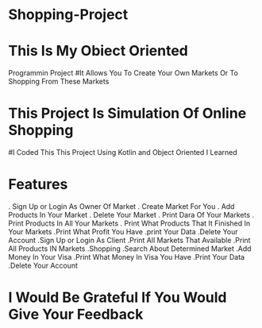 # Shopping-Project
# This Is My Obiect Oriented 
Programmin Project
#It Allows You To Create Your Own Markets
Or To Shopping From These Markets
# This Project Is Simulation Of Online Shopping
#I Coded This This Project Using Kotlin and Object Oriented I Learned
# Features
. Sign Up or Login As Owner Of Market
. Create Market For You
. Add Products In Your Market
. Delete Your Market
. Print Dara Of Your Markets
. Print Products In All Your Markets
. Print What Products That It Finished In Your Markets
.Print What Profit You Have
.print Your Data
.Delete Your Account
.Sign Up or Login As Client
.Print All Markets That Available
.Print All Products IN Markets
.Shopping
.Search About Determined Market
.Add Money In Your Visa
.Print What Money In Visa You Have
.Print Your Data
.Delete Your Account
# I Would Be Grateful If You Would Give Your Feedback
